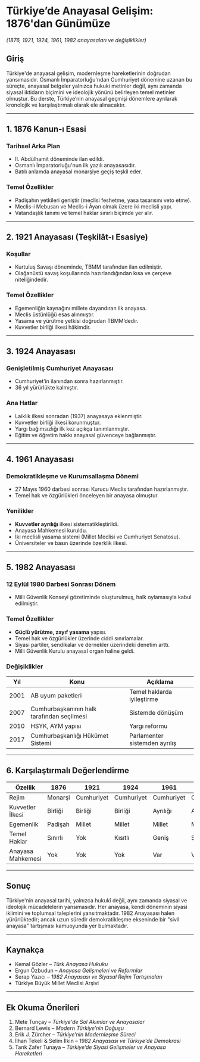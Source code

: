 # Türkiye’de Anayasal Gelişim: 1876'dan Günümüze

_(1876, 1921, 1924, 1961, 1982 anayasaları ve değişiklikler)_

## Giriş

Türkiye'de anayasal gelişim, modernleşme hareketlerinin doğrudan yansımasıdır. Osmanlı İmparatorluğu'ndan Cumhuriyet dönemine uzanan bu süreçte, anayasal belgeler yalnızca hukuki metinler değil, aynı zamanda siyasal iktidarın biçimini ve ideolojik yönünü belirleyen temel metinler olmuştur. Bu derste, Türkiye’nin anayasal geçmişi dönemlere ayrılarak kronolojik ve karşılaştırmalı olarak ele alınacaktır.

---

## 1. 1876 Kanun-ı Esasi

### Tarihsel Arka Plan

- II. Abdülhamit döneminde ilan edildi.
- Osmanlı İmparatorluğu'nun ilk yazılı anayasasıdır.
- Batılı anlamda anayasal monarşiye geçiş teşkil eder.

### Temel Özellikler

- Padişahın yetkileri geniştir (meclisi feshetme, yasa tasarısını veto etme).
- Meclis-i Mebusan ve Meclis-i Âyan olmak üzere iki meclisli yapı.
- Vatandaşlık tanımı ve temel haklar sınırlı biçimde yer alır.

---

## 2. 1921 Anayasası (Teşkilât-ı Esasiye)

### Koşullar

- Kurtuluş Savaşı döneminde, TBMM tarafından ilan edilmiştir.
- Olağanüstü savaş koşullarında hazırlandığından kısa ve çerçeve niteliğindedir.

### Temel Özellikler

- Egemenliğin kaynağını millete dayandıran ilk anayasa.
- Meclis üstünlüğü esas alınmıştır.
- Yasama ve yürütme yetkisi doğrudan TBMM’dedir.
- Kuvvetler birliği ilkesi hâkimdir.

---

## 3. 1924 Anayasası

### Genişletilmiş Cumhuriyet Anayasası

- Cumhuriyet’in ilanından sonra hazırlanmıştır.
- 36 yıl yürürlükte kalmıştır.

### Ana Hatlar

- Laiklik ilkesi sonradan (1937) anayasaya eklenmiştir.
- Kuvvetler birliği ilkesi korunmuştur.
- Yargı bağımsızlığı ilk kez açıkça tanımlanmıştır.
- Eğitim ve öğretim hakkı anayasal güvenceye bağlanmıştır.

---

## 4. 1961 Anayasası

### Demokratikleşme ve Kurumsallaşma Dönemi

- 27 Mayıs 1960 darbesi sonrası Kurucu Meclis tarafından hazırlanmıştır.
- Temel hak ve özgürlükleri önceleyen bir anayasa olmuştur.

### Yenilikler

- **Kuvvetler ayrılığı** ilkesi sistematikleştirildi.
- Anayasa Mahkemesi kuruldu.
- İki meclisli yasama sistemi (Millet Meclisi ve Cumhuriyet Senatosu).
- Üniversiteler ve basın üzerinde özerklik ilkesi.

---

## 5. 1982 Anayasası

### 12 Eylül 1980 Darbesi Sonrası Dönem

- Milli Güvenlik Konseyi gözetiminde oluşturulmuş, halk oylamasıyla kabul edilmiştir.

### Temel Özellikler

- **Güçlü yürütme, zayıf yasama** yapısı.
- Temel hak ve özgürlükler üzerinde ciddi sınırlamalar.
- Siyasi partiler, sendikalar ve dernekler üzerindeki denetim arttı.
- Milli Güvenlik Kurulu anayasal organ haline geldi.

### Değişiklikler

| Yıl  | Konu                                       | Açıklama                      |
| ---- | ------------------------------------------ | ----------------------------- |
| 2001 | AB uyum paketleri                          | Temel haklarda iyileştirme    |
| 2007 | Cumhurbaşkanının halk tarafından seçilmesi | Sistemde dönüşüm              |
| 2010 | HSYK, AYM yapısı                           | Yargı reformu                 |
| 2017 | Cumhurbaşkanlığı Hükümet Sistemi           | Parlamenter sistemden ayrılış |

---

## 6. Karşılaştırmalı Değerlendirme

| Özellik           | 1876    | 1921       | 1924       | 1961       | 1982       |
| ----------------- | ------- | ---------- | ---------- | ---------- | ---------- |
| Rejim             | Monarşi | Cumhuriyet | Cumhuriyet | Cumhuriyet | Cumhuriyet |
| Kuvvetler İlkesi  | Birliği | Birliği    | Birliği    | Ayrılığı   | Ayrılığı   |
| Egemenlik         | Padişah | Millet     | Millet     | Millet     | Millet     |
| Temel Haklar      | Sınırlı | Yok        | Kısıtlı    | Geniş      | Sınırlı    |
| Anayasa Mahkemesi | Yok     | Yok        | Yok        | Var        | Var        |

---

## Sonuç

Türkiye'nin anayasal tarihi, yalnızca hukukî değil, aynı zamanda siyasal ve ideolojik mücadelelerin yansımasıdır. Her anayasa, kendi döneminin siyasi iklimini ve toplumsal taleplerini yansıtmaktadır. 1982 Anayasası halen yürürlüktedir; ancak uzun süredir demokratikleşme ekseninde bir "sivil anayasa" tartışması kamuoyunda yer bulmaktadır.

---

## Kaynakça

- Kemal Gözler – _Türk Anayasa Hukuku_
- Ergun Özbudun – _Anayasa Gelişmeleri ve Reformlar_
- Serap Yazıcı – _1982 Anayasası ve Siyasal Rejim Tartışmaları_
- Türkiye Büyük Millet Meclisi Arşivi

---

## Ek Okuma Önerileri

1. Mete Tunçay – _Türkiye'de Sol Akımlar ve Anayasalar_
2. Bernard Lewis – _Modern Türkiye’nin Doğuşu_
3. Erik J. Zürcher – _Türkiye’nin Modernleşme Süreci_
4. İlhan Tekeli & Selim İlkin – _1982 Anayasası ve Türkiye'de Demokrasi_
5. Tarık Zafer Tunaya – _Türkiye’de Siyasi Gelişmeler ve Anayasa Hareketleri_
